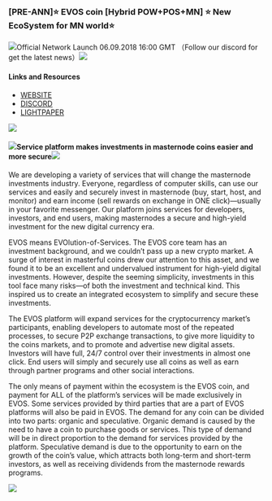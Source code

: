 ### [PRE-ANN]⭐ EVOS coin [Hybrid POW+POS+MN] ⭐ New EcoSystem for MN world⭐ 


![](https://ip.bitcointalk.org/?u=https%3A%2F%2Fimage.ibb.co%2Fn0sxUe%2Flog.png&t=592&c=avelavrYXjwe7w)Official Network Launch 06.09.2018  16:00 GMT （Follow our discord for get the latest news）![](https://ip.bitcointalk.org/?u=https%3A%2F%2Fimage.ibb.co%2Fn0sxUe%2Flog.png&t=592&c=avelavrYXjwe7w)


#### Links and Resources

- [WEBSITE](https://ip.bitcointalk.org/?u=https%3A%2F%2Fimage.ibb.co%2FhBbb5K%2Fwebsite.png&t=592&c=aN896zq7ZVExYg)
- [DISCORD](https://discord.gg/6pjQMUS)
- [LIGHTPAPER](https://evos.one/evos_lightpaper_1.4.pdf)

![](https://ip.bitcointalk.org/?u=https%3A%2F%2Fimage.ibb.co%2FmDguaK%2Fhome.png&t=592&c=bVOs-X6h5gfUOg)

#### ![](https://ip.bitcointalk.org/?u=https%3A%2F%2Fimage.ibb.co%2Fn0sxUe%2Flog.png&t=592&c=avelavrYXjwe7w)Service platform makes investments in masternode coins easier and more secure![](https://ip.bitcointalk.org/?u=https%3A%2F%2Fimage.ibb.co%2Fn0sxUe%2Flog.png&t=592&c=avelavrYXjwe7w)

We are developing a variety of services that will change the masternode investments industry. Everyone, regardless of computer skills, can use our services and easily and securely invest in masternode (buy, start, host, and monitor) and earn income (sell rewards on exchange in ONE click)—usually in your favorite messenger. Our platform joins services for developers, investors, and end users, making masternodes a secure and high-yield investment for the new digital currency era.

EVOS means EVOlution-of-Services. The EVOS core team has an investment background, and we couldn’t pass up a new crypto market. A surge of interest in masterful coins drew our attention to this asset, and we found it to be an excellent and undervalued instrument for high-yield digital investments. However, despite the seeming simplicity, investments in this tool face many risks—of both the investment and technical kind. This inspired us to create an integrated ecosystem to simplify and secure these investments.

The EVOS platform will expand services for the cryptocurrency market’s participants, enabling developers to automate most of the repeated processes, to secure P2P exchange transactions, to give more liquidity to the coins markets, and to promote and advertise new digital assets. Investors will have full, 24/7 control over their investments in almost one click. End users will simply and securely use all coins as well as earn through partner programs and other social interactions.

The only means of payment within the ecosystem is the EVOS coin, and payment for ALL of the platform’s services will be made exclusively in EVOS. Some services provided by third parties that are a part of EVOS platforms will also be paid in EVOS. The demand for any coin can be divided into two parts: organic and speculative. Organic demand is caused by the need to have a coin to purchase goods or services. This type of demand will be in direct proportion to the demand for services provided by the platform. Speculative demand is due to the opportunity to earn on the growth of the coin’s value, which attracts both long-term and short-term investors, as well as receiving dividends from the masternode rewards programs.

![](https://ip.bitcointalk.org/?u=https%3A%2F%2Fimage.ibb.co%2FbYXsvK%2Fhome.png&t=592&c=WVWCL-jrdyqNUA)

